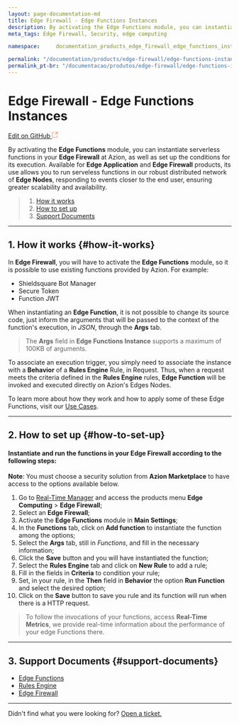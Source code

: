 ```yaml
---
layout: page-documentation-md
title: Edge Firewall - Edge Functions Instances
description: By activating the Edge Functions module, you can instantiate serverless functions in your *Edge Firewall* at Azion, as well as set up the conditions for its execution.
meta_tags: Edge Firewall, Security, edge computing

namespace:     documentation_products_edge_firewall_edge_functions_instances

permalink: "/documentation/products/edge-firewall/edge-functions-instances/"
permalink_pt-br: "/documentacao/produtos/edge-firewall/edge-functions-instances/"
---
```

# Edge **Firewall - Edge Functions Instances**

[Edit on GitHub <svg width="14" height="14" xmlns="http://www.w3.org/2000/svg"><g fill="none" stroke="#F3652B"><path d="M4.81.71H.672v11.43H12.1V8.001" stroke-width=".8"/><path d="M6.87.786h5.155V5.94M6.31 6.5L12.026.786"/></g></svg>](https://github.com/aziontech/docs_en/edit/master/edge-firewall/edge-functions-instances/2021-01-14-index.md)

By activating the **Edge Functions** module, you can instantiate serverless functions in your **Edge Firewall** at Azion, as well as set up the conditions for its execution. Available for **Edge Application** and **Edge Firewall** products, its use allows you to run serveless functions in our robust distributed network of **Edge Nodes**, responding to events closer to the end user, ensuring greater scalability and availability.

> 1. [How it works](#how-it-works)
> 2. [How to set up](#how-to-set-up)
> 3. [Support Documents](#support-documents)

---

## 1. How it works {#how-it-works}

In **Edge Firewall**, you will have to activate the **Edge Functions** module, so it is possible to use existing functions provided by Azion. For example:

* Shieldsquare Bot Manager
* Secure Token
* Function JWT

When instantiating an **Edge Function**, it is not possible to change its source code, just inform the arguments that will be passed to the context of the function's execution, in *JSON*, through the **Args** tab.

> The **Args** field in **Edge Functions Instance** supports a maximum of 100KB of arguments.

To associate an execution trigger, you simply need to associate the instance with a **Behavior** of a **Rules Engine** Rule, in Request. Thus, when a request meets the criteria defined in the **Rules Engine** rules, **Edge Function** will be invoked and executed directly on Azion's Edges Nodes.

To learn more about how they work and how to apply some of these Edge Functions, visit our [Use Cases](https://www.azion.com/en/documentation/use-cases/).

---

## 2. How to set up {#how-to-set-up}

#### Instantiate and run the functions in your Edge Firewall according to the following steps:

**Note**: You must choose a security solution from **Azion Marketplace** to have access to the options available below.

1.  Go to [Real-Time Manager](https://manager.azion.com/) and access the products menu **Edge Computing** > **Edge  Firewall**;
2.  Select an **Edge Firewall**;
3.  Activate the **Edge Functions** module in **Main Settings**;
4.  In the **Functions** tab, click  on **Add function** to instantiate the function among the options;
5.  Select the **Args** tab, still in *Functions*, and fill in the necessary information;
6.  Click the **Save** button and you will have instantiated the function;
7.  Select the **Rules Engine** tab and click on **New Rule** to add a rule;
8.  Fill in the fields in **Criteria** to condition your rule;
9.  Set, in your rule, in the **Then** field in **Behavior** the option **Run Function** and select the desired option;
10.  Click on  the **Save** button to save you rule and its function will run when there is a HTTP request.

> To follow the invocations of your functions, access **Real-Time Metrics**, we provide real-time information about the performance of your edge Functions there.

---

## 3. Support Documents {#support-documents}

* [Edge Functions](https://www.azion.com/en/documentation/products/edge-functions/)
* [Rules Engine](https://www.azion.com/en/documentation/products/edge-application/rules-engine/)
* [Edge Firewall](https://www.azion.com/en/documentation/products/edge-firewall/)

---

Didn't find what you were looking for? [Open a ticket.](https://tickets.azion.com/)
